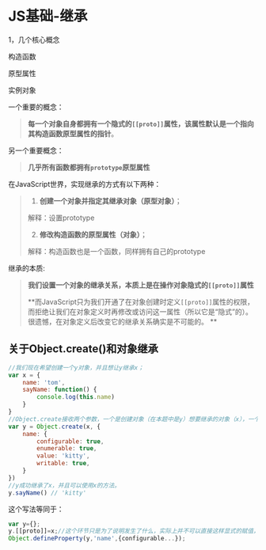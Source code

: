 # JS基础-继承

1，几个核心概念

构造函数

原型属性

实例对象



一个重要的概念：

> **每一个对象自身都拥有一个隐式的`[[proto]]`属性，该属性默认是一个指向其构造函数原型属性的指针**。 

另一个重要概念：

> **几乎所有函数都拥有`prototype`原型属性** 

在JavaScript世界，实现继承的方式有以下两种：

>1. **创建一个对象并指定其继承对象（原型对象）**；
>
>   解释：设置prototype
>
>2. **修改构造函数的原型属性（对象）**；
>
>   解释：构造函数也是一个函数，同样拥有自己的prototype



继承的本质:

> **我们设置一个对象的继承关系，本质上是在操作对象隐式的`[[proto]]`属性** 
>
>**而JavaScript只为我们开通了在对象创建时定义`[[proto]]`属性的权限，而拒绝让我们在对象定义时再修改或访问这一属性（所以它是“隐式”的）。很遗憾，在对象定义后改变它的继承关系确实是不可能的。 **

## 关于Object.create()和对象继承

```javascript
//我们现在希望创建一个y对象，并且想让y继承x；
var x = { 
    name: 'tom',
    sayName: function() {
        console.log(this.name)
    }
}
//Object.create接收两个参数，一个是创建对象（在本题中是y）想要继承的对象（x），一个是属性描述对象
var y = Object.create(x, {
    name: {
        configurable: true,
        enumerable: true,
        value: 'kitty',
        writable: true,
    }
})
//y成功继承了x，并且可以使用x的方法。
y.sayName() // 'kitty'
```

这个写法等同于：

```javascript
var y={};
y.[[proto]]=x;//这个环节只是为了说明发生了什么，实际上并不可以直接这样显式的赋值，而且y的[[proto]]不可以在创建后修改。
Object.defineProperty(y,'name',{configurable...});
```



